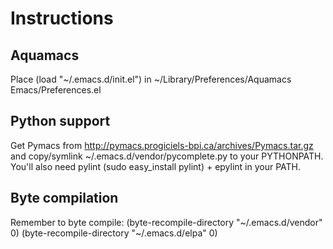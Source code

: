 # Instructions

## Aquamacs
Place (load "~/.emacs.d/init.el") in ~/Library/Preferences/Aquamacs Emacs/Preferences.el

## Python support
Get Pymacs from http://pymacs.progiciels-bpi.ca/archives/Pymacs.tar.gz
and copy/symlink ~/.emacs.d/vendor/pycomplete.py to your PYTHONPATH.
You'll also need pylint (sudo easy_install pylint) + epylint in your PATH.

## Byte compilation
Remember to byte compile:
(byte-recompile-directory "~/.emacs.d/vendor" 0)
(byte-recompile-directory "~/.emacs.d/elpa" 0)
